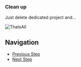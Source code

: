 ### Clean up

Just delete dedicated project and...

![ThatsAll](https://upload.wikimedia.org/wikipedia/commons/e/ea/Thats_all_folks.svg)

## Navigation

- [Previous Step](./05-sms-notifications.md)
- [Next Step](./07-clean-up.md)
